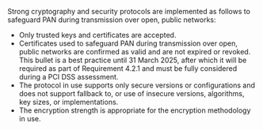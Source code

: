 Strong cryptography and security protocols are implemented as follows to safeguard PAN during transmission over open, public networks:

- Only trusted keys and certificates are accepted.
- Certificates used to safeguard PAN during transmission over open, public networks are confirmed as valid and are not expired or revoked. This bullet is a best practice until 31 March 2025, after which it will be required as part of Requirement 4.2.1 and must be fully considered during a PCI DSS assessment.
- The protocol in use supports only secure versions or configurations and does not support fallback to, or use of insecure versions, algorithms, key sizes, or implementations.
- The encryption strength is appropriate for the encryption methodology in use.
